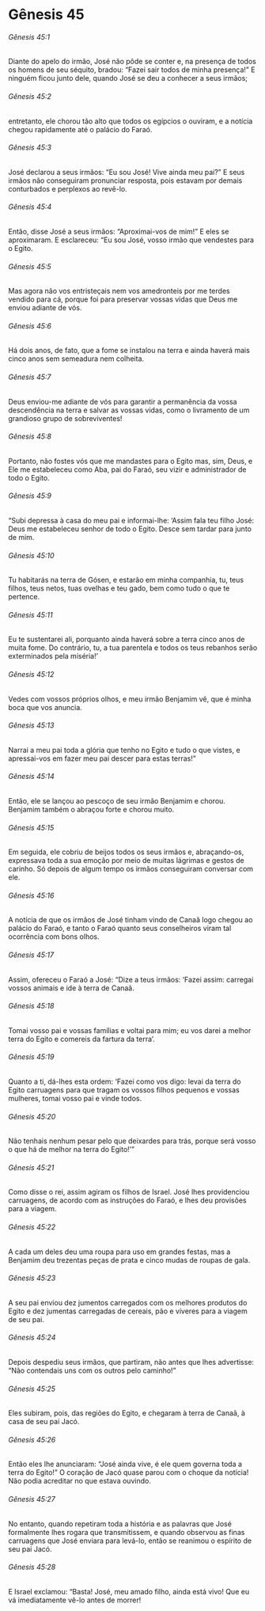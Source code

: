 # Gênesis 45

###### Gênesis 45:1

Diante do apelo do irmão, José não pôde se conter e, na presença de todos os homens de seu séquito, bradou: “Fazei sair todos de minha presença!” E ninguém ficou junto dele, quando José se deu a conhecer a seus irmãos;

###### Gênesis 45:2

entretanto, ele chorou tão alto que todos os egípcios o ouviram, e a notícia chegou rapidamente até o palácio do Faraó.

###### Gênesis 45:3

José declarou a seus irmãos: “Eu sou José! Vive ainda meu pai?” E seus irmãos não conseguiram pronunciar resposta, pois estavam por demais conturbados e perplexos ao revê-lo.

###### Gênesis 45:4

Então, disse José a seus irmãos: “Aproximai-vos de mim!” E eles se aproximaram. E esclareceu: “Eu sou José, vosso irmão que vendestes para o Egito.

###### Gênesis 45:5

Mas agora não vos entristeçais nem vos amedronteis por me terdes vendido para cá, porque foi para preservar vossas vidas que Deus me enviou adiante de vós.

###### Gênesis 45:6

Há dois anos, de fato, que a fome se instalou na terra e ainda haverá mais cinco anos sem semeadura nem colheita.

###### Gênesis 45:7

Deus enviou-me adiante de vós para garantir a permanência da vossa descendência na terra e salvar as vossas vidas, como o livramento de um grandioso grupo de sobreviventes!

###### Gênesis 45:8

Portanto, não fostes vós que me mandastes para o Egito mas, sim, Deus, e Ele me estabeleceu como Aba, pai do Faraó, seu vizir e administrador de todo o Egito.

###### Gênesis 45:9

“Subi depressa à casa do meu pai e informai-lhe: ‘Assim fala teu filho José: Deus me estabeleceu senhor de todo o Egito. Desce sem tardar para junto de mim.

###### Gênesis 45:10

Tu habitarás na terra de Gósen, e estarão em minha companhia, tu, teus filhos, teus netos, tuas ovelhas e teu gado, bem como tudo o que te pertence.

###### Gênesis 45:11

Eu te sustentarei ali, porquanto ainda haverá sobre a terra cinco anos de muita fome. Do contrário, tu, a tua parentela e todos os teus rebanhos serão exterminados pela miséria!’

###### Gênesis 45:12

Vedes com vossos próprios olhos, e meu irmão Benjamim vê, que é minha boca que vos anuncia.

###### Gênesis 45:13

Narrai a meu pai toda a glória que tenho no Egito e tudo o que vistes, e apressai-vos em fazer meu pai descer para estas terras!”

###### Gênesis 45:14

Então, ele se lançou ao pescoço de seu irmão Benjamim e chorou. Benjamim também o abraçou forte e chorou muito.

###### Gênesis 45:15

Em seguida, ele cobriu de beijos todos os seus irmãos e, abraçando-os, expressava toda a sua emoção por meio de muitas lágrimas e gestos de carinho. Só depois de algum tempo os irmãos conseguiram conversar com ele.

###### Gênesis 45:16

A notícia de que os irmãos de José tinham vindo de Canaã logo chegou ao palácio do Faraó, e tanto o Faraó quanto seus conselheiros viram tal ocorrência com bons olhos.

###### Gênesis 45:17

Assim, ofereceu o Faraó a José: “Dize a teus irmãos: ‘Fazei assim: carregai vossos animais e ide à terra de Canaã.

###### Gênesis 45:18

Tomai vosso pai e vossas famílias e voltai para mim; eu vos darei a melhor terra do Egito e comereis da fartura da terra’.

###### Gênesis 45:19

Quanto a ti, dá-lhes esta ordem: ‘Fazei como vos digo: levai da terra do Egito carruagens para que tragam os vossos filhos pequenos e vossas mulheres, tomai vosso pai e vinde todos.

###### Gênesis 45:20

Não tenhais nenhum pesar pelo que deixardes para trás, porque será vosso o que há de melhor na terra do Egito!’”

###### Gênesis 45:21

Como disse o rei, assim agiram os filhos de Israel. José lhes providenciou carruagens, de acordo com as instruções do Faraó, e lhes deu provisões para a viagem.

###### Gênesis 45:22

A cada um deles deu uma roupa para uso em grandes festas, mas a Benjamim deu trezentas peças de prata e cinco mudas de roupas de gala.

###### Gênesis 45:23

A seu pai enviou dez jumentos carregados com os melhores produtos do Egito e dez jumentas carregadas de cereais, pão e víveres para a viagem de seu pai.

###### Gênesis 45:24

Depois despediu seus irmãos, que partiram, não antes que lhes advertisse: “Não contendais uns com os outros pelo caminho!”

###### Gênesis 45:25

Eles subiram, pois, das regiões do Egito, e chegaram à terra de Canaã, à casa de seu pai Jacó.

###### Gênesis 45:26

Então eles lhe anunciaram: “José ainda vive, é ele quem governa toda a terra do Egito!” O coração de Jacó quase parou com o choque da notícia! Não podia acreditar no que estava ouvindo.

###### Gênesis 45:27

No entanto, quando repetiram toda a história e as palavras que José formalmente lhes rogara que transmitissem, e quando observou as finas carruagens que José enviara para levá-lo, então se reanimou o espírito de seu pai Jacó.

###### Gênesis 45:28

E Israel exclamou: “Basta! José, meu amado filho, ainda está vivo! Que eu vá imediatamente vê-lo antes de morrer!

